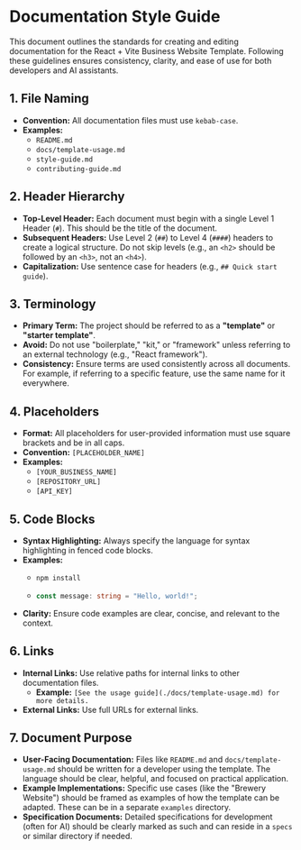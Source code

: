 # Documentation Style Guide

This document outlines the standards for creating and editing documentation for the React + Vite
Business Website Template. Following these guidelines ensures consistency, clarity, and ease of use
for both developers and AI assistants.

## 1. File Naming

- **Convention:** All documentation files must use `kebab-case`.
- **Examples:**
  - `README.md`
  - `docs/template-usage.md`
  - `style-guide.md`
  - `contributing-guide.md`

## 2. Header Hierarchy

- **Top-Level Header:** Each document must begin with a single Level 1 Header (`#`). This should be
  the title of the document.
- **Subsequent Headers:** Use Level 2 (`##`) to Level 4 (`####`) headers to create a logical
  structure. Do not skip levels (e.g., an `<h2>` should be followed by an `<h3>`, not an `<h4>`).
- **Capitalization:** Use sentence case for headers (e.g., `## Quick start guide`).

## 3. Terminology

- **Primary Term:** The project should be referred to as a **"template"** or **"starter template"**.
- **Avoid:** Do not use "boilerplate," "kit," or "framework" unless referring to an external
  technology (e.g., "React framework").
- **Consistency:** Ensure terms are used consistently across all documents. For example, if
  referring to a specific feature, use the same name for it everywhere.

## 4. Placeholders

- **Format:** All placeholders for user-provided information must use square brackets and be in all
  caps.
- **Convention:** `[PLACEHOLDER_NAME]`
- **Examples:**
  - `[YOUR_BUSINESS_NAME]`
  - `[REPOSITORY_URL]`
  - `[API_KEY]`

## 5. Code Blocks

- **Syntax Highlighting:** Always specify the language for syntax highlighting in fenced code
  blocks.
- **Examples:**
  - ```bash
    npm install
    ```
  - ```typescript
    const message: string = "Hello, world!";
    ```
- **Clarity:** Ensure code examples are clear, concise, and relevant to the context.

## 6. Links

- **Internal Links:** Use relative paths for internal links to other documentation files.
  - **Example:** `[See the usage guide](./docs/template-usage.md) for more details.`
- **External Links:** Use full URLs for external links.

## 7. Document Purpose

- **User-Facing Documentation:** Files like `README.md` and `docs/template-usage.md` should be written
  for a developer using the template. The language should be clear, helpful, and focused on
  practical application.
- **Example Implementations:** Specific use cases (like the "Brewery Website") should be framed as
  examples of how the template can be adapted. These can be in a separate `examples` directory.
- **Specification Documents:** Detailed specifications for development (often for AI) should be
  clearly marked as such and can reside in a `specs` or similar directory if needed.
